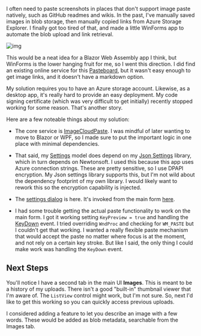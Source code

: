 I often need to paste screenshots in places that don't support image paste natively, such as GitHub readmes and wikis. In the past, I've manually saved images in blob storage, then manually copied links from Azure Storage Explorer. I finally got too tired of that, and made a little WinForms app to automate the blob upload and link retrieval.

![img](https://adamosoftware.blob.core.windows.net/images/BEV8P39JNN.png)

This would be a neat idea for a Blazor Web Assembly app I think, but WinForms is the lower hanging fruit for me, so I went this direction. I did find an existing online service for this [Pasteboard](https://pasteboard.co/), but it wasn't easy enough to get image links, and it doesn't have a markdown option.

My solution requires you to have an Azure storage account. Likewise, as a desktop app, it's really hard to provide an easy deployment. My code signing certificate (which was very difficult to get initially) recently stopped working for some reason. That's another story.

Here are a few noteable things about my solution:

- The core service is [ImageCloudPaste](https://github.com/adamfoneil/ImgCloudPaste/blob/master/ImgCloudPaste/Services/ImageCloudPaste.cs). I was mindful of later wanting to move to Blazor or WPF, so I made sure to put the important logic in one place with minimal dependencies.

- That said, my [Settings](https://github.com/adamfoneil/ImgCloudPaste/blob/master/ImgCloudPaste/Models/Settings.cs) model does depend on my [Json Settings](https://github.com/adamfoneil/JsonSettings) library, which in turn depends on Newtonsoft. I used this because this app uses Azure connection strings. These are pretty sensitive, so I use DPAPI encryption. My Json settings library supports this, but I'm not wild about the dependency footprint of my own library. I would likely want to rework this so the encryption capability is injected.

- The [settings dialog](https://github.com/adamfoneil/ImgCloudPaste/blob/master/ImgCloudPaste/Forms/frmSettings.cs) is here. It's invoked from the main form [here](https://github.com/adamfoneil/ImgCloudPaste/blob/master/ImgCloudPaste/frmMain.cs#L53).

- I had some trouble getting the actual paste functionality to work on the main form. I got it working setting `KeyPreview = true` and handling the [KeyDown](https://github.com/adamfoneil/ImgCloudPaste/blob/master/ImgCloudPaste/frmMain.cs#L26) event. I tried overriding `WndProc` and checking for `WM_PASTE` but I couldn't get that working. I wanted a really flexible paste mechanism that would accept the paste no matter where focus is at the moment, and not rely on a certain key stroke. But like I said, the only thing I could make work was handling the `KeyDown` event.

## Next Steps

You'll notice I have a second tab in the main UI **Images**. This is meant to be a history of my uploads. There isn't a good "built-in" thumbnail viewer that I'm aware of. The `ListView` control might work, but I'm not sure. So, next I'd like to get this working so you can quickly access previous uploads.

I considered adding a feature to let you describe an image with a few words. These would be added as blob metadata, searchable from the Images tab.
